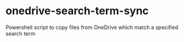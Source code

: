 # onedrive-search-term-sync
Powershell script to copy files from OneDrive which match a specified search term
